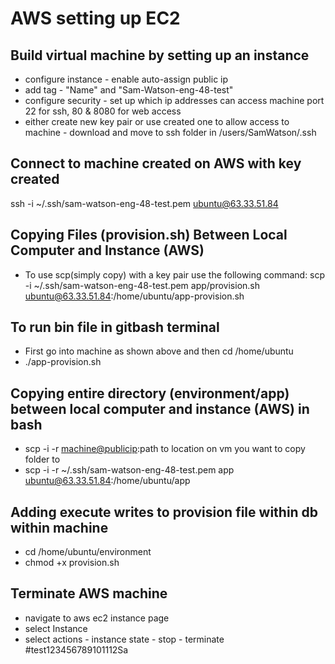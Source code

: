 # AWS setting up EC2
## Build virtual machine by setting up an instance

- configure instance - enable auto-assign public ip
- add tag - "Name" and "Sam-Watson-eng-48-test"
- configure security - set up which ip addresses can access machine
port 22 for ssh, 80 & 8080 for web access
- either create new key pair or use created one to allow access to machine - download and move to ssh folder in /users/SamWatson/.ssh

## Connect to machine created on AWS with key created
ssh -i ~/.ssh/sam-watson-eng-48-test.pem ubuntu@63.33.51.84

## Copying Files (provision.sh) Between Local Computer and Instance (AWS)
- To use scp(simply copy) with a key pair use the following command: scp -i ~/.ssh/sam-watson-eng-48-test.pem app/provision.sh ubuntu@63.33.51.84:/home/ubuntu/app-provision.sh

## To run bin file in gitbash terminal
- First go into machine as shown above and then cd /home/ubuntu
- ./app-provision.sh

## Copying entire directory (environment/app) between local computer and instance (AWS) in bash
- scp -i -r <path to key> <folder wanting to copy> <machine@publicip>:path to location on vm   you want to copy folder to
- scp -i -r ~/.ssh/sam-watson-eng-48-test.pem app ubuntu@63.33.51.84:/home/ubuntu/app

## Adding execute writes to provision file within db within machine
- cd /home/ubuntu/environment
- chmod +x provision.sh

## Terminate AWS machine
- navigate to aws ec2 instance page
- select Instance
- select actions - instance state - stop - terminate
#test123456789101112Sa
